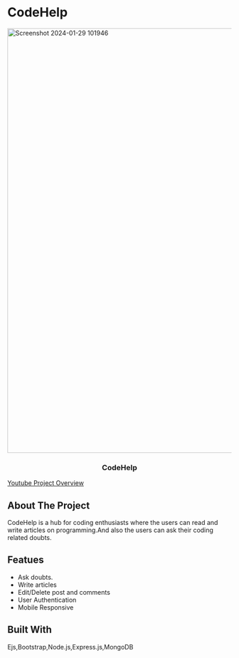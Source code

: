 # CodeHelp
<img width="955" alt="Screenshot 2024-01-29 101946" src="https://github.com/barkhayadav12/CodeHelp_CodingHelp/assets/143165059/7f453979-e3cd-4420-85cd-8e34ebbe554d">
<p align="center">
  <h3 align="center">CodeHelp</h3>

[Youtube Project Overview](https://www.youtube.com/watch?v=EwVVc9ikJOY)

## About The Project

CodeHelp is a hub for coding enthusiasts where the users can read and write articles on programming.And also the users can ask their coding related doubts.

## Featues
<ul>
  <li>Ask doubts.</li>
  <li>Write articles</li>
  <li>Edit/Delete post and comments</li>
  <li>User Authentication</li>
  <li>Mobile Responsive</li>
</ul>

## Built With

Ejs,Bootstrap,Node.js,Express.js,MongoDB

